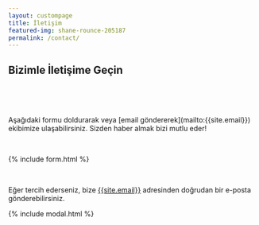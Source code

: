 ```yaml
---
layout: custompage
title: İletişim
featured-img: shane-rounce-205187
permalink: /contact/
---
```


## Bizimle İletişime Geçin
<p>&nbsp;</p>
<p>&nbsp;</p>
Aşağıdaki formu doldurarak veya [email göndererek](mailto:{{site.email}}) ekibimize ulaşabilirsiniz. Sizden haber almak bizi mutlu eder!

&nbsp;

{% include form.html %}

&nbsp;

Eğer tercih ederseniz, bize [{{site.email}}](mailto:{{site.email}}) adresinden doğrudan bir e-posta gönderebilirsiniz.

{% include modal.html %}
